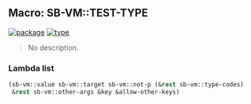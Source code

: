 ## Macro: SB-VM::TEST-TYPE
[![package](https://img.shields.io/badge/Package-SB--VM-5f9ea0.svg?style=social&colorA=999999)](../) [![type](https://img.shields.io/badge/Type-Macro-5f9ea0.svg?style=social&colorA=999999)](../#macro) 

> No description.

### Lambda list
```cl
(sb-vm::value sb-vm::target sb-vm::not-p (&rest sb-vm::type-codes)
 &rest sb-vm::other-args &key &allow-other-keys)
```
